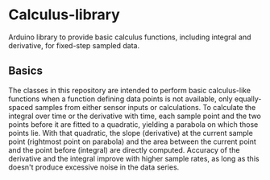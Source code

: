 # Calculus-library
Arduino library to provide basic calculus functions, including integral and derivative, for fixed-step sampled data.

## Basics
The classes in this repository are intended to perform basic calculus-like functions when a function defining data points is not available, only equally-spaced samples from either sensor inputs or calculations.  To calculate the integral over time or the derivative with time, each sample point and the two points before it are fitted to a quadratic, yielding a parabola on which those points lie.  With that quadratic, the slope (derivative) at the current sample point (rightmost point on parabola) and the area between the current point and the point before (integral) are directly computed.  Accuracy of the derivative and the integral improve with higher sample rates, as long as this doesn't produce excessive noise in the data series.
